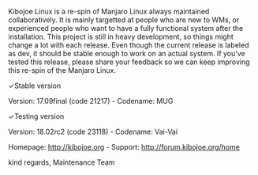 Kibojoe Linux is a re-spin of Manjaro Linux always maintained collaboratively. It is mainly targetted at people who are new to WMs, or experienced people who want to have a fully functional system after the installation. This project is still in heavy development, so things might change a lot with each release. Even though the current release is labeled as dev, it should be stable enough to work on an actual system. If you've tested this release, please share your feedback so we can keep improving this re-spin of the Manjaro Linux.  

✓Stable version

Version: 17.09final (code 21217) - Codename: MUG

✓Testing version

Version: 18.02rc2 (code 23118) - Codename: Vai-Vai

Homepage: http://kibojoe.org - Support: http://forum.kibojoe.org/home
 
kind regards, Maintenance Team
